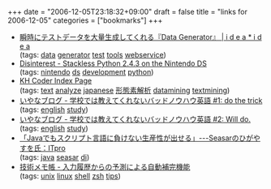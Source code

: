 +++
date = "2006-12-05T23:18:32+09:00"
draft = false
title = "links for 2006-12-05"
categories = ["bookmarks"]
+++

<ul class="delicious">
	<li>
		<div class="delicious-link"><a href="http://www.ideaxidea.com/archives/2006/12/data_generator.html">瞬時にテストデータを大量生成してくれる『Data Generator』 | i d e a * i d e a</a></div>
		<div class="delicious-tags">(tags: <a href="http://del.icio.us/nobu666/data">data</a> <a href="http://del.icio.us/nobu666/generator">generator</a> <a href="http://del.icio.us/nobu666/test">test</a> <a href="http://del.icio.us/nobu666/tools">tools</a> <a href="http://del.icio.us/nobu666/webservice">webservice</a>)</div>
	</li>
	<li>
		<div class="delicious-link"><a href="http://www.disinterest.org/NDS/Python24.html">Disinterest - Stackless Python 2.4.3 on the Nintendo DS</a></div>
		<div class="delicious-tags">(tags: <a href="http://del.icio.us/nobu666/nintendo">nintendo</a> <a href="http://del.icio.us/nobu666/ds">ds</a> <a href="http://del.icio.us/nobu666/development">development</a> <a href="http://del.icio.us/nobu666/python">python</a>)</div>
	</li>
	<li>
		<div class="delicious-link"><a href="http://khc.sourceforge.net/">KH Coder Index Page</a></div>
		<div class="delicious-tags">(tags: <a href="http://del.icio.us/nobu666/text">text</a> <a href="http://del.icio.us/nobu666/analyze">analyze</a> <a href="http://del.icio.us/nobu666/japanese">japanese</a> <a href="http://del.icio.us/nobu666/%E5%BD%A2%E6%85%8B%E7%B4%A0%E8%A7%A3%E6%9E%90">形態素解析</a> <a href="http://del.icio.us/nobu666/datamining">datamining</a> <a href="http://del.icio.us/nobu666/textmining">textmining</a>)</div>
	</li>
	<li>
		<div class="delicious-link"><a href="http://0xcc.net/blog/archives/000146.html">いやなブログ - 学校では教えてくれないバッドノウハウ英語 #1: do the trick</a></div>
		<div class="delicious-tags">(tags: <a href="http://del.icio.us/nobu666/english">english</a> <a href="http://del.icio.us/nobu666/study">study</a>)</div>
	</li>
	<li>
		<div class="delicious-link"><a href="http://0xcc.net/blog/archives/000147.html">いやなブログ - 学校では教えてくれないバッドノウハウ英語 #2: Will do.</a></div>
		<div class="delicious-tags">(tags: <a href="http://del.icio.us/nobu666/english">english</a> <a href="http://del.icio.us/nobu666/study">study</a>)</div>
	</li>
	<li>
		<div class="delicious-link"><a href="http://itpro.nikkeibp.co.jp/article/NEWS/20061204/255920/">「Javaでもスクリプト言語に負けない生産性が出せる」---Seasarのひがやすを氏：ITpro</a></div>
		<div class="delicious-tags">(tags: <a href="http://del.icio.us/nobu666/java">java</a> <a href="http://del.icio.us/nobu666/seasar">seasar</a> <a href="http://del.icio.us/nobu666/di">di</a>)</div>
	</li>
	<li>
		<div class="delicious-link"><a href="http://d.hatena.ne.jp/lurker/20061205/1165246310">技術メモ帳 - 入力履歴からの予測による自動補完機能</a></div>
		<div class="delicious-tags">(tags: <a href="http://del.icio.us/nobu666/unix">unix</a> <a href="http://del.icio.us/nobu666/linux">linux</a> <a href="http://del.icio.us/nobu666/shell">shell</a> <a href="http://del.icio.us/nobu666/zsh">zsh</a> <a href="http://del.icio.us/nobu666/tips">tips</a>)</div>
	</li>
</ul>
